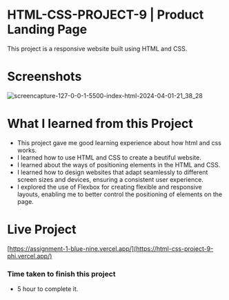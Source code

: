 # HTML-CSS-PROJECT-9 | Product Landing Page

This project is a responsive website built using HTML and CSS.

# Screenshots

![screencapture-127-0-0-1-5500-index-html-2024-04-01-21_38_28](https://github.com/sakshi936/HTML-CSS-PROJECT-9/assets/130241239/54c65aa7-aab9-4815-a5b1-248b8fffec5b)


# What I learned from this Project
- This project gave me good learning experience about how html and css works. 
- I learned how to use HTML and CSS to create a beutiful website.
- I learned about the ways of positioning elements in the HTML and CSS.
- I learned how to design websites that adapt seamlessly to different screen sizes and devices, ensuring a consistent user experience.
- I explored the use of Flexbox for creating flexible and responsive layouts, enabling me to better control the positioning of elements on the page.

# Live Project
[https://assignment-1-blue-nine.vercel.app/](https://html-css-project-9-phi.vercel.app/)

### Time taken to finish this project
- 5 hour to complete it.
